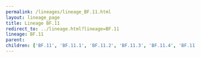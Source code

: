 ```yaml
---
permalink: /lineages/lineage_BF.11.html
layout: lineage_page
title: Lineage BF.11
redirect_to: ../lineage.html?lineage=BF.11
lineage: BF.11
parent: 
children: ['BF.11', 'BF.11.1', 'BF.11.2', 'BF.11.3', 'BF.11.4', 'BF.11.5']
---
```

